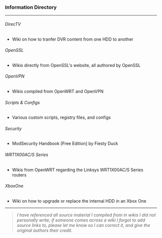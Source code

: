 ### Information Directory ###
---
###### DirecTV ######
- Wiki on how to tranfer DVR content from one HDD to another

###### OpenSSL ######
- Wikis directly from OpenSSL's website, all authored by OpenSSL

###### OpenVPN ######
- Wikis compiled from OpenWRT and OpenVPN

###### Scripts & Configs ######
- Various custom scripts, registry files, and configs 

###### Security ######
- ModSecurity Handbook [Free Edition] by Fiesty Duck
 
###### WRT1X00AC/S Series ######
- Wikis from OpenWRT regarding the Linksys WRT1X00AC/S Series routers

###### XboxOne ######
- Wiki on how to upgrade or replace the internal HDD in an Xbox One


---
> _I have referenced all source material I compiled from in wikis I did not personally write; if someone comes across a wiki I forgot
> to add source links to, please let me know so I can correct it, and give the original authors their credit._
